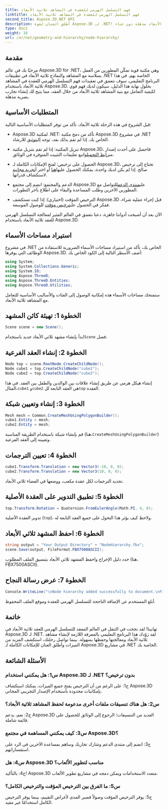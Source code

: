 ```yaml
---
title: فهم التسلسل الهرمي للعقدة في المشاهد ثلاثية الأبعاد
linktitle: فهم التسلسل الهرمي للعقدة في المشاهد ثلاثية الأبعاد
second_title: Aspose.3D.NET API
description: أطلق العنان لقوة Aspose.3D لـ .NET! انغمس في التعامل مع التسلسل الهرمي للعقدة باستخدام هذا الدليل المفصّل خطوة بخطوة. قم بإنشاء مشاهد ثلاثية الأبعاد مذهلة دون عناء.
type: docs
weight: 16
url: /ar/net/geometry-and-hierarchy/node-hierarchy/
---
```

## مقدمة

مرحبًا بك في عالم Aspose.3D for .NET، وهي مكتبة قوية تمكّن المطورين من العمل بسلاسة مع المشاهد والنماذج ثلاثية الأبعاد في تطبيقات .NET الخاصة بهم. في هذا البرنامج التعليمي، سوف نتعمق في تعقيدات فهم التسلسل الهرمي للعقدة في المشاهد ثلاثية الأبعاد باستخدام Aspose.3D. بحلول نهاية هذا الدليل، سيكون لديك فهم قوي لكيفية التعامل مع بنية المشاهد ثلاثية الأبعاد من خلال العقد، مما يتيح لك إنشاء تجارب بصرية مذهلة.

## المتطلبات الأساسية

قبل الشروع في هذه الرحلة ثلاثية الأبعاد، تأكد من توفر المتطلبات الأساسية التالية:

-  Aspose.3D لمكتبة .NET: تأكد من دمج مكتبة Aspose.3D في مشروع .NET الخاص بك. إذا لم تقم بذلك بعد، توجه إلى[توثيق](https://reference.aspose.com/3d/net/) للارشاد.

-  تنزيل المكتبة: إذا لم تقم بتنزيل مكتبة Aspose.3D، فاحصل على أحدث إصدار من[رابط التحميل](https://releases.aspose.com/3d/net/)واتبع تعليمات التثبيت المتوفرة في الوثائق.

-  الحصول على ترخيص: لفتح الإمكانات الكاملة لـ Aspose.3D، تحتاج إلى ترخيص صالح. إذا لم يكن لديك واحدة، يمكنك الحصول عليها[هنا](https://purchase.aspose.com/buy) أو اختر أ[تجربة مجانية](https://releases.aspose.com/) لاستكشاف قدراتها.

-  الدعم والمجتمع: انضم إلى مجتمع Aspose.3D على[منتدى الدعم](https://forum.aspose.com/c/3d/18)للتواصل مع المطورين الآخرين وطلب المساعدة والبقاء على اطلاع بآخر التطورات.

-  الترخيص المؤقت (اختياري): إذا كنت تستكشف Aspose.3D قبل إجراء عملية شراء، ففكر في الحصول على[ترخيص مؤقت](https://purchase.aspose.com/temporary-license/) للوصول الموسعة.

الآن بعد أن أصبحت أدواتنا جاهزة، دعنا نتعمق في العالم المثير لمعالجة التسلسل الهرمي للعقد ثلاثية الأبعاد باستخدام Aspose.3D.

## استيراد مساحات الأسماء

في مشروع .NET الخاص بك، تأكد من استيراد مساحات الأسماء الضرورية للاستفادة من الوظائف التي يوفرها Aspose.3D. أضف الأسطر التالية إلى الكود الخاص بك:

```csharp
using System;
using System.Collections.Generic;
using System.IO;
using Aspose.ThreeD;
using Aspose.ThreeD.Entities;
using Aspose.ThreeD.Utilities;
```

ستمنحك مساحات الأسماء هذه إمكانية الوصول إلى الفئات والأساليب الأساسية للتعامل مع المشاهد ثلاثية الأبعاد.

## الخطوة 1: تهيئة كائن المشهد

```csharp
Scene scene = new Scene();
```

 ابدأ بإنشاء مشهد ثلاثي الأبعاد جديد باستخدام`Scene` فصل.

## الخطوة 2: إنشاء العقد الفرعية

```csharp
Node top = scene.RootNode.CreateChildNode();
Node cube1 = top.CreateChildNode("cube1");
Node cube2 = top.CreateChildNode("cube2");
```

 إنشاء هيكل هرمي عن طريق إنشاء علاقات بين الوالدين والطفل بين العقد. في هذا المثال،`cube1` و`cube2` هي العقد التابعة لل`top` العقدة.

## الخطوة 3: إنشاء وتعيين شبكة

```csharp
Mesh mesh = Common.CreateMeshUsingPolygonBuilder();
cube1.Entity = mesh;
cube2.Entity = mesh;
```

 قم بإنشاء شبكة باستخدام الطريقة المناسبة (هنا،`CreateMeshUsingPolygonBuilder`) وتعيينه إلى العقد الفرعية.

## الخطوة 4: تعيين الترجمات

```csharp
cube1.Transform.Translation = new Vector3(-10, 0, 0);
cube2.Transform.Translation = new Vector3(10, 0, 0);
```

تحديد الترجمات لكل عقدة مكعب، ووضعها في الفضاء ثلاثي الأبعاد.

## الخطوة 5: تطبيق التدوير على العقدة الأصلية

```csharp
top.Transform.Rotation = Quaternion.FromEulerAngle(Math.PI, 4, 0);
```

تدوير العقدة الأصلية (`top`)، ولاحظ كيف يؤثر هذا التحول على جميع العقد التابعة له.

## الخطوة 6: احفظ المشهد ثلاثي الأبعاد

```csharp
string output = "Your Output Directory" + "NodeHierarchy.fbx";
scene.Save(output, FileFormat.FBX7500ASCII);
```

حدد دليل الإخراج واحفظ المشهد ثلاثي الأبعاد بتنسيق الملف المطلوب (هنا، FBX7500ASCII).

## الخطوة 7: عرض رسالة النجاح

```csharp
Console.WriteLine("\nNode hierarchy added successfully to document.\nFile saved at " + output);
```

أبلغ المستخدم عن الإضافة الناجحة للتسلسل الهرمي للعقدة وموقع الملف المحفوظ.

## خاتمة

تهانينا! لقد نجحت في التنقل في العالم المعقد للتسلسل الهرمي للعقد ثلاثية الأبعاد في Aspose.3D لـ .NET. لقد زوّدك هذا البرنامج التعليمي بالمعرفة اللازمة لإنشاء مشاهد ثلاثية الأبعاد ومعالجتها وحفظها بسهولة. بينما تواصل رحلتك، استكشف المزيد من الميزات وأطلق العنان للإمكانات الكاملة لـ Aspose.3D في مشاريع .NET الخاصة بك.

## الأسئلة الشائعة

### س1: هل يمكنني استخدام Aspose.3D لـ .NET بدون ترخيص؟

ج1: على الرغم من أن الترخيص يفتح جميع الميزات، يمكنك استكشاف Aspose.3D بإمكانيات محدودة باستخدام الإصدار التجريبي المجاني.

### س2: هل هناك تنسيقات ملفات أخرى مدعومة لحفظ المشاهد ثلاثية الأبعاد؟

ج2: نعم، يدعم Aspose.3D العديد من التنسيقات؛ الرجوع إلى الوثائق للحصول على قائمة شاملة.

### س3: كيف يمكنني المساهمة في مجتمع Aspose.3D؟

ج3: انضم إلى منتدى الدعم وشارك تجاربك وساهم بمساعدة الآخرين في الرد على استفساراتهم.

### س4: هل Aspose.3D مناسب لتطوير الألعاب؟

ج4: بالتأكيد! Aspose.3D متعدد الاستخدامات ويمكن دمجه في مشاريع تطوير الألعاب.

### س5: ما الفرق بين الترخيص المؤقت والترخيص الكامل؟

ج5: يوفر الترخيص المؤقت وصولاً قصير المدى لأغراض التقييم، بينما يوفر الترخيص الكامل استخدامًا غير مقيد.